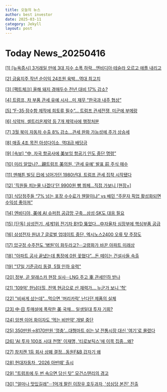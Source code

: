```yaml
---
title: 오늘의 뉴스
author: best investor
date: 2025-03-11
category: Jekyll
layout: post
---
```


# Today News_20250416

[[1]  [뉴욕증시] 3거래일 만에 3대 지수 소폭 하락…엔비디아·테슬라 오르고 애플 내리고](https://www.g-enews.com/article/Global-Biz/2025/04/202504160517512050be84d87674_1)

[[2]  금융지주 작년 순이익 24조원 육박…역대 최고치](http://v.daum.net/v/20250416060026755)

[[3]  [팩트체크] 올해 돼지 경매두수 전년 대비 17% 감소?](http://www.pigpeople.net/news/article.html?no=16898)

[[4]  트럼프, 차 부품 관세 유예 시사…미 재무 “한국과 내주 협상”](http://v.daum.net/v/20250415191021039)

[[5]  “F-35·잠수함 제작에 희토류 필수”... 트럼프 관세전쟁, 미군에 부메랑](http://v.daum.net/v/20250415170441156)

[[6]  식약처, 셀트리온제약 등 7개 제약사에 행정처분](https://www.industrynews.co.kr/news/articleView.html?idxno=62622)

[[7]  3월 북미 자동차 수출 8% 감소…관세 완화 가능성에 주가 상승세](http://v.daum.net/v/20250415111503651)

[[8]  매출 4조 목전 아성다이소, 역대급 배당금](https://www.bloter.net/news/articleView.html?idxno=635012)

[[9]  [속보] “中, 자국 항공사에 美보잉 항공기 인도 중단 명령”](http://v.daum.net/v/20250415174209490)

[[10]  미리 알았나?…親트럼프 美의원, '관세 유예' 발표 前 주식 매수](http://v.daum.net/v/20250416043426842)

[[11]  맨해튼 빌딩 日에 넘어가던 1980년대, 트럼프 관세 집착 시작됐다](http://v.daum.net/v/20250415221641746)

[[12]  '직원들 피눈물 나겠다'던 9900원 빵 뷔페…직접 가보니 [현장+]](https://www.hankyung.com/article/2025041516747)

[[13]  식당점주들 “7% 넘는 포장 수수료가 웬말이냐” vs 배민 “주문자 픽업 활성화되면 수익성 좋아져”](https://www.industrynews.co.kr/news/articleView.html?idxno=62569)

[[14]  엔비디아, 美에 AI 슈퍼컴 공급망 구축…삼성·SK도 대응 필요](http://v.daum.net/v/20250415085118407)

[[15]  [단독] 삼성전기, 세계1위 전기차 BYD 뚫었다…中자율차 심장부에 핵심부품 공급](http://v.daum.net/v/20250415182100774)

[[16]  삼성전자 원UI 7 글로벌 업데이트 중단, 엑시노스2400 오류 탓 주장도](https://www.businesspost.co.kr/BP?command=article_view&num=391249)

[[17]  압구정 수주전도 ‘병원’이 화두라고?···고령화가 바꾼 아파트 미래상](http://v.daum.net/v/20250414170300229)

[[18]  “아파트 공사 끝냈는데 통장에 0원 꽂혔다”…돈 떼이는 건설사들 속출](http://v.daum.net/v/20250415103910593)

[[19]  "17일 기준금리 동결, 5월 인하 유력"](http://v.daum.net/v/20250415175802094)

[[20]  정부, 곧 알래스카 현장 실사···LNG 주고 車 관세인하 받나](http://v.daum.net/v/20250415154702788)

[[21]  '109억' 한남더힐, 전액 현금으로 산 재력가… 누군가 보니 '헉' ](https://www.moneys.co.kr/article/2025041507471554221)

[[22]  "비싸게 샀는데"…먹으면 '머리카락' 난다던 제품의 실체](http://v.daum.net/v/20250414101104952)

[[23]  中·日 투매설에 폭락한 美 국채… 일생일대 투자 기회?](http://v.daum.net/v/20250415060052218)

[[24]  암젠 이어 화이자도 ‘먹는 비만약’ 개발 중단](http://v.daum.net/v/20250415160250601)

[[25]  350만원→8170만원 '껑충'…대형마트 쉬는 날 전통시장 대신 '여기'로 몰렸다](http://v.daum.net/v/20250415060039174)

[[26]  'AI 투자 100조 시대 천명' 이재명, '티로보틱스'에 이목 집중…왜?](https://www.greened.kr/news/articleView.html?idxno=325596)

[[27]  참치캔 1등 회사 상폐 결정...동원F&B 갑자기 왜](https://economist.co.kr/article/view/ecn202504140090)

[[28]  현대자동차, ‘2026 아반떼’ 출시](https://www.hyundai.co.kr/news/CONT0000000000174496)

[[29]  "트럼프에 두 번 속으면 당신 탓" 모건스탠리의 경고](https://www.mk.co.kr/news/stock/11292268)

[[30]  "얼마나 맛있길래"···1억개 팔린 이장우 호두과자, '성심당 본진' 진출](http://v.daum.net/v/20250415115046661)

